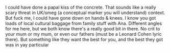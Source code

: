I could have done a papal kiss of the concrete. That sounds like a really scary threat in UK/smeg (a conceptual marker you will understand) context. But fuck me, I could have gone down on hands & knees. I know you got loads of local cultural baggage from family stuff with Ana. Different angles for me here, but we both know there's a really good bit in there. No crit to your mum or my mum, or even our fathers (must be a Leonard Cohen lyric there). But something like they want the best for you, and the best they got was in yay particular